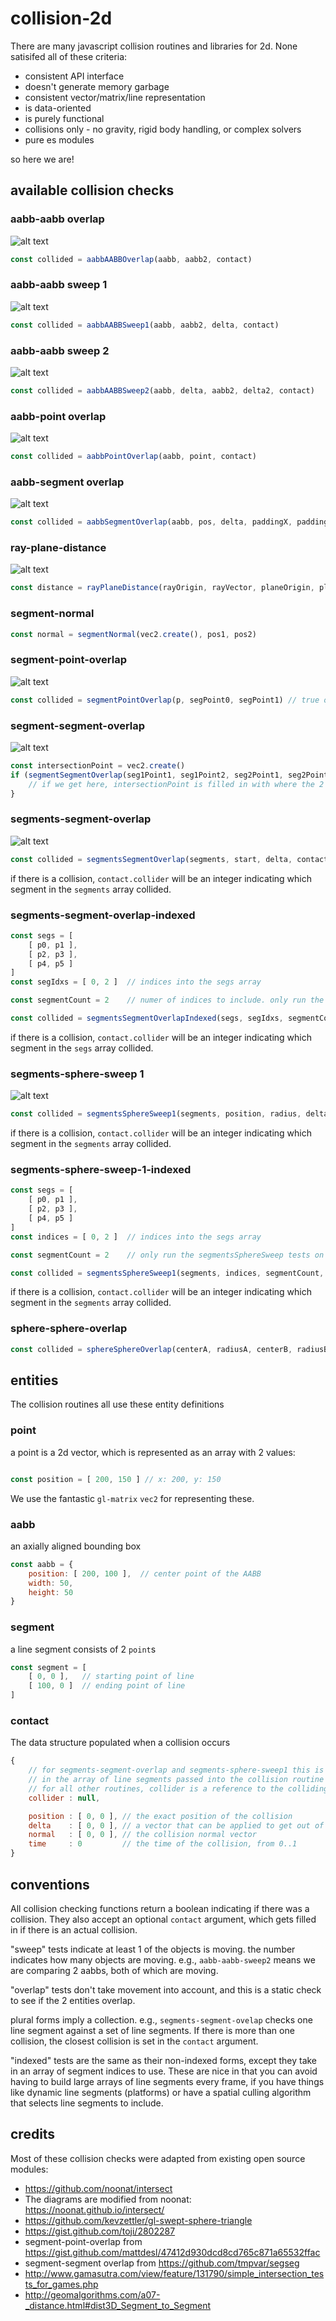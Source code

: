 # collision-2d

There are many javascript collision routines and libraries for 2d. None satisifed all of these criteria:

* consistent API interface
* doesn't generate memory garbage
* consistent vector/matrix/line representation
* is data-oriented
* is purely functional
* collisions only - no gravity, rigid body handling, or complex solvers
* pure es modules

so here we are!


## available collision checks


### aabb-aabb overlap

![alt text](docs/aabb-aabb-overlap.png "AABB-AABB overlap test")

```javascript
const collided = aabbAABBOverlap(aabb, aabb2, contact)
```


### aabb-aabb sweep 1

![alt text](docs/aabb-aabb-sweep1.png "AABB-AABB sweep 1 test")

```javascript
const collided = aabbAABBSweep1(aabb, aabb2, delta, contact)
```


### aabb-aabb sweep 2

![alt text](docs/aabb-aabb-sweep2.png "AABB-AABB sweep 2 test")

```javascript
const collided = aabbAABBSweep2(aabb, delta, aabb2, delta2, contact)
```


### aabb-point overlap

![alt text](docs/aabb-point-overlap.png "AABB-point overlap test")

```javascript
const collided = aabbPointOverlap(aabb, point, contact)
```


### aabb-segment overlap

![alt text](docs/aabb-segment-overlap.png "AABB-segment overlap test")

```javascript
const collided = aabbSegmentOverlap(aabb, pos, delta, paddingX, paddingY, contact)
```


### ray-plane-distance

![alt text](docs/ray-plane-distance.png "ray-plane distance")

```javascript
const distance = rayPlaneDistance(rayOrigin, rayVector, planeOrigin, planeNormal)
```


### segment-normal

```javascript
const normal = segmentNormal(vec2.create(), pos1, pos2)
```


### segment-point-overlap

![alt text](docs/segment-point-overlap.png "segment-point overlap test")

```javascript
const collided = segmentPointOverlap(p, segPoint0, segPoint1) // true or false
```


### segment-segment-overlap

![alt text](docs/segment-segment-overlap.png "segment-segment overlap test")

```javascript
const intersectionPoint = vec2.create()
if (segmentSegmentOverlap(seg1Point1, seg1Point2, seg2Point1, seg2Point2, intersectionPoint)) {
    // if we get here, intersectionPoint is filled in with where the 2 segments overlap
}
```


### segments-segment-overlap

![alt text](docs/segments-segment-overlap.png "segments-segment overlap test")

```javascript
const collided = segmentsSegmentOverlap(segments, start, delta, contact)
```

if there is a collision, `contact.collider` will be an integer indicating which segment in the `segments` array collided.


### segments-segment-overlap-indexed

```javascript
const segs = [
    [ p0, p1 ],
    [ p2, p3 ],
    [ p4, p5 ]
]
const segIdxs = [ 0, 2 ]  // indices into the segs array

const segmentCount = 2    // numer of indices to include. only run the segmentsSegment intersection tests on [ p0, p1 ] and [ p4, p5]

const collided = segmentsSegmentOverlapIndexed(segs, segIdxs, segmentCount, start, delta, contact)
```

if there is a collision, `contact.collider` will be an integer indicating which segment in the `segs` array collided.



### segments-sphere-sweep 1

![alt text](docs/segments-sphere-sweep1.png "segments-sphere sweep test")


```javascript
const collided = segmentsSphereSweep1(segments, position, radius, delta, contact)
```

if there is a collision, `contact.collider` will be an integer indicating which segment in the `segments` array collided.


### segments-sphere-sweep-1-indexed

```javascript
const segs = [
    [ p0, p1 ],
    [ p2, p3 ],
    [ p4, p5 ]
]
const indices = [ 0, 2 ]  // indices into the segs array

const segmentCount = 2    // only run the segmentsSphereSweep tests on [ p0, p1 ] and [ p4, p5 ]

const collided = segmentsSphereSweep1(segments, indices, segmentCount, position, radius, delta, contact)
```

if there is a collision, `contact.collider` will be an integer indicating which segment in the `segments` array collided.



### sphere-sphere-overlap


```javascript
const collided = sphereSphereOverlap(centerA, radiusA, centerB, radiusB) // collided is true or false
```


## entities

The collision routines all use these entity definitions


### point

a point is a 2d vector, which is represented as an array with 2 values:
```javascript

const position = [ 200, 150 ] // x: 200, y: 150

```

We use the fantastic `gl-matrix` `vec2` for representing these.


### aabb

an axially aligned bounding box
```javascript
const aabb = {
    position: [ 200, 100 ],  // center point of the AABB
    width: 50,
    height: 50
}
```

###  segment

a line segment consists of 2 `point`s
```javascript
const segment = [
    [ 0, 0 ],   // starting point of line
    [ 100, 0 ]  // ending point of line
]
```


### contact

The data structure populated when a collision occurs

```javascript
{
    // for segments-segment-overlap and segments-sphere-sweep1 this is set to the index
    // in the array of line segments passed into the collision routine
    // for all other routines, collider is a reference to the colliding object itself
    collider : null,

    position : [ 0, 0 ], // the exact position of the collision
    delta    : [ 0, 0 ], // a vector that can be applied to get out of the colliding state
    normal   : [ 0, 0 ], // the collision normal vector
    time     : 0         // the time of the collision, from 0..1
}
```


## conventions

All collision checking functions return a boolean indicating if there was a collision. They also accept an optional `contact` argument, which gets filled in if there is an actual collision.


"sweep" tests indicate at least 1 of the objects is moving. the number indicates how many objects are moving. e.g., `aabb-aabb-sweep2` means we are comparing 2 aabbs, both of which are moving.

"overlap" tests don't take movement into account, and this is a static check to see if the 2 entities overlap.

plural forms imply a collection. e.g., `segments-segment-ovelap` checks one line segment against a set of line segments. If there is more than one collision, the closest collision is set in the `contact` argument.

"indexed" tests are the same as their non-indexed forms, except they take in an array of segment indices to use. These are nice in that you can avoid having to build large arrays of line segments every frame, if you have things like dynamic line segments (platforms) or have a spatial culling algorithm that selects line segments to include.


## credits

Most of these collision checks were adapted from existing open source modules:

* https://github.com/noonat/intersect
* The diagrams are modified from noonat: https://noonat.github.io/intersect/
* https://github.com/kevzettler/gl-swept-sphere-triangle
* https://gist.github.com/toji/2802287
* segment-point-overlap from https://gist.github.com/mattdesl/47412d930dcd8cd765c871a65532ffac
* segment-segment overlap from https://github.com/tmpvar/segseg
* http://www.gamasutra.com/view/feature/131790/simple_intersection_tests_for_games.php
* http://geomalgorithms.com/a07-_distance.html#dist3D_Segment_to_Segment

